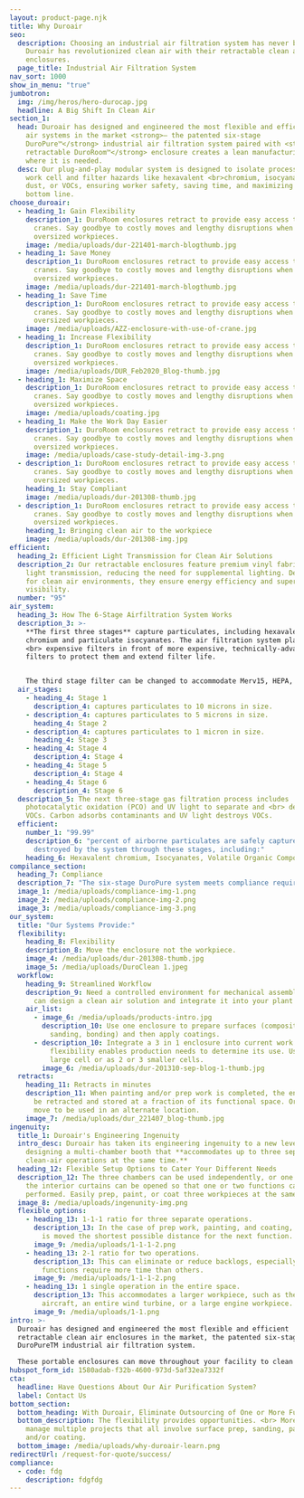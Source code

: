 ```yaml
---
layout: product-page.njk
title: Why Duroair
seo:
  description: Choosing an industrial air filtration system has never been easier,
    Duroair has revolutionized clean air with their retractable clean air
    enclosures.
  page_title: Industrial Air Filtration System
nav_sort: 1000
show_in_menu: "true"
jumbotron:
  img: /img/heros/hero-durocap.jpg
  headline: A Big Shift In Clean Air
section_1:
  head: Duroair has designed and engineered the most flexible and efficient clean
    air systems in the market <strong>— the patented six-stage
    DuroPure™</strong> industrial air filtration system paired with <strong>the
    retractable DuroRoom™</strong> enclosure creates a lean manufacturing layout
    where it is needed.
  desc: Our plug-and-play modular system is designed to isolate processes in any
    work cell and filter hazards like hexavalent <br>chromium, isocyanates,
    dust, or VOCs, ensuring worker safety, saving time, and maximizing your
    bottom line.
choose_duroair:
  - heading_1: Gain Flexibility
    description_1: DuroRoom enclosures retract to provide easy access to overhead
      cranes. Say goodbye to costly moves and lengthy disruptions when moving
      oversized workpieces.
    image: /media/uploads/dur-221401-march-blogthumb.jpg
  - heading_1: Save Money
    description_1: DuroRoom enclosures retract to provide easy access to overhead
      cranes. Say goodbye to costly moves and lengthy disruptions when moving
      oversized workpieces.
    image: /media/uploads/dur-221401-march-blogthumb.jpg
  - heading_1: Save Time
    description_1: DuroRoom enclosures retract to provide easy access to overhead
      cranes. Say goodbye to costly moves and lengthy disruptions when moving
      oversized workpieces.
    image: /media/uploads/AZZ-enclosure-with-use-of-crane.jpg
  - heading_1: Increase Flexibility
    description_1: DuroRoom enclosures retract to provide easy access to overhead
      cranes. Say goodbye to costly moves and lengthy disruptions when moving
      oversized workpieces.
    image: /media/uploads/DUR_Feb2020_Blog-thumb.jpg
  - heading_1: Maximize Space
    description_1: DuroRoom enclosures retract to provide easy access to overhead
      cranes. Say goodbye to costly moves and lengthy disruptions when moving
      oversized workpieces.
    image: /media/uploads/coating.jpg
  - heading_1: Make the Work Day Easier
    description_1: DuroRoom enclosures retract to provide easy access to overhead
      cranes. Say goodbye to costly moves and lengthy disruptions when moving
      oversized workpieces.
    image: /media/uploads/case-study-detail-img-3.png
  - description_1: DuroRoom enclosures retract to provide easy access to overhead
      cranes. Say goodbye to costly moves and lengthy disruptions when moving
      oversized workpieces.
    heading_1: Stay Compliant
    image: /media/uploads/dur-201308-thumb.jpg
  - description_1: DuroRoom enclosures retract to provide easy access to overhead
      cranes. Say goodbye to costly moves and lengthy disruptions when moving
      oversized workpieces.
    heading_1: Bringing clean air to the workpiece
    image: /media/uploads/dur-201308-img.jpg
efficient:
  heading_2: Efficient Light Transmission for Clean Air Solutions
  description_2: Our retractable enclosures feature premium vinyl fabric with 95%
    light transmission, reducing the need for supplemental lighting. Designed
    for clean air environments, they ensure energy efficiency and superior
    visibility.
  number: "95"
air_system:
  heading_3: How The 6-Stage Airfiltration System Works
  description_3: >-
    **The first three stages** capture particulates, including hexavalent
    chromium and particulate isocyanates. The air filtration system places less
    <br> expensive filters in front of more expensive, technically-advanced
    filters to protect them and extend filter life.


    The third stage filter can be changed to accommodate Merv15, HEPA, NESHAP 319 standards, depending upon needs. This provides the <br> manufacturing flexibility to do different operations in the enclosure.
  air_stages:
    - heading_4: Stage 1
      description_4: captures particulates to 10 microns in size.
    - description_4: captures particulates to 5 microns in size.
      heading_4: Stage 2
    - description_4: captures particulates to 1 micron in size.
      heading_4: Stage 3
    - heading_4: Stage 4
      description_4: Stage 4
    - heading_4: Stage 5
      description_4: Stage 4
    - heading_4: Stage 6
      description_4: Stage 6
  description_5: The next three-stage gas filtration process includes
    photocatalytic oxidation (PCO) and UV light to separate and <br> destroy
    VOCs. Carbon adsorbs contaminants and UV light destroys VOCs.
  efficient:
    number_1: "99.99"
    description_6: "percent of airborne particulates are safely captured and
      destroyed by the system through these stages, including:"
    heading_6: Hexavalent chromium, Isocyanates, Volatile Organic Compounds
compilance_section:
  heading_7: Compliance
  description_7: "The six-stage DuroPure system meets compliance requirements of:"
  image_1: /media/uploads/compliance-img-1.png
  image_2: /media/uploads/compliance-img-2.png
  image_3: /media/uploads/compliance-img-3.png
our_system:
  title: "Our Systems Provide:"
  flexibility:
    heading_8: Flexibility
    description_8: Move the enclosure not the workpiece.
    image_4: /media/uploads/dur-201308-thumb.jpg
    image_5: /media/uploads/DuroClean 1.jpeg
  workflow:
    heading_9: Streamlined Workflow
    description_9: Need a controlled environment for mechanical assembly? Duroair
      can design a clean air solution and integrate it into your plant layout.
    air_list:
      - image_6: /media/uploads/products-intro.jpg
        description_10: Use one enclosure to prepare surfaces (composite repair,
          sanding, bonding) and then apply coatings.
      - description_10: Integrate a 3 in 1 enclosure into current work cells. The
          flexibility enables production needs to determine its use. Use as one
          large cell or as 2 or 3 smaller cells.
        image_6: /media/uploads/dur-201310-sep-blog-1-thumb.jpg
  retracts:
    heading_11: Retracts in minutes
    description_11: When painting and/or prep work is completed, the enclosure can
      be retracted and stored at a fraction of its functional space. Or, can
      move to be used in an alternate location.
    image_7: /media/uploads/dur_221407_blog-thumb.jpg
ingenuity:
  title_1: Duroair's Engineering Ingenuity
  intro_desc: Duroair has taken its engineering ingenuity to a new level by
    designing a multi-chamber booth that **accommodates up to three separate
    clean-air operations at the same time.**
  heading_12: Flexible Setup Options to Cater Your Different Needs
  description_12: The three chambers can be used independently, or one or both of
    the interior curtains can be opened so that one or two functions can be
    performed. Easily prep, paint, or coat three workpieces at the same time!
  image_8: /media/uploads/ingenunity-img.png
  flexible_options:
    - heading_13: 1-1-1 ratio for three separate operations.
      description_13: In the case of prep work, painting, and coating, the workpiece
        is moved the shortest possible distance for the next function.
      image_9: /media/uploads/1-1-1-2.png
    - heading_13: 2-1 ratio for two operations.
      description_13: This can eliminate or reduce backlogs, especially since some
        functions require more time than others.
      image_9: /media/uploads/1-1-1-2.png
    - heading_13: 1 single operation in the entire space.
      description_13: This accommodates a larger workpiece, such as the wing of an
        aircraft, an entire wind turbine, or a large engine workpiece.
      image_9: /media/uploads/1-1.png
intro: >-
  Duroair has designed and engineered the most flexible and efficient
  retractable clean air enclosures in the market, the patented six-stage
  DuroPureTM industrial air filtration system.

  These portable enclosures can move throughout your facility to clean air of hexavalent chromium and VOCs to ensure your workers’ safety and help your bottom line.
hubspot_form_id: 1580adab-f32b-4600-973d-5af32ea7332f
cta:
  headline: Have Questions About Our Air Purification System?
  label: Contact Us
bottom_section:
  bottom_heading: With Duroair, Eliminate Outsourcing of One or More Functions
  bottom_description: The flexibility provides opportunities. <br> More easily
    manage multiple projects that all involve surface prep, sanding, painting
    and/or coating.
  bottom_image: /media/uploads/why-duroair-learn.png
redirectUrl: /request-for-quote/success/
compliance:
  - code: fdg
    description: fdgfdg
---
```

